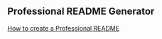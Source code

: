 ## Professional README Generator 

[How to create a Professional README](https://coding-boot-camp.github.io/full-stack/github/professional-readme-guide)

<!-- Title -->

<!-- Description -->

<!-- Table of Contents -->

<!-- Installation -->

<!-- Usage -->

<!-- License -->

<!-- Contributors -->

<!-- Tests -->

<!-- Questions -->

<!-- Add GIF Demo -->